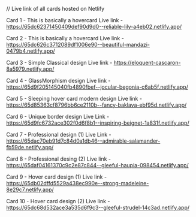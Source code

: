 // Live link of all cards hosted on Netlify

Card 1 - This is basically a hovercard 
 Live link - https://65dc62371450409def90d9d0--reliable-lily-a4eb02.netlify.app/


Card 2 - This is basically a hovercard 
 Live link - https://65dc626c3712089df1006e90--beautiful-mandazi-0479b4.netlify.app/
 

Card 3 - Simple Classical design
Live link - https://eloquent-cascaron-8a5979.netlify.app/


Card 4 - GlassMorphism design
Live link - https://65d9f205145040fb4890fbef--jocular-begonia-c6ab5f.netlify.app/


Card 5 - Sleeping hover card modern design
Live link - https://65d85363cf8796bb6ce2110b--fancy-baklava-ebf95d.netlify.app/


Card 6 - Unique border design
Live Link - https://65d9fc6732ace302f0d6f8b1--inspiring-beignet-1a831f.netlify.app/


Card 7 - Professional  design (1)
Live Link - https://65dac70eb91d7c84d0a1db46--admirable-salamander-fb59de.netlify.app/


Card 8 - Professional desing (2)
Live link - https://65daf04161370c9c2e87c844--gleeful-haupia-098454.netlify.app/


Card 9 - Hover card design (1)
Live link - https://65db02dffd5529a438ec990e--strong-madeleine-8e29c7.netlify.app/


Card 10 - Hover card design (2)
Live link - https://65dc68d532ace3a535d6f9c3--gleeful-strudel-14c3ad.netlify.app/
